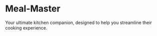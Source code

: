 # Meal-Master
Your ultimate kitchen companion, designed to help you streamline their cooking experience. 
